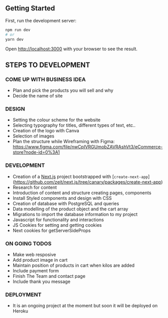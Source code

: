## Getting Started
First, run the development server:
```bash
npm run dev
# or
yarn dev
```
Open [http://localhost:3000](http://localhost:3000) with your browser to see the result.

## STEPS TO DEVELOPMENT

### COME UP WITH BUSINESS IDEA
  - Plan and pick the products you will sell and why
  - Decide the name of site

### DESIGN
  - Setting the colour scheme for the website
  - Selecting typography for titles, different types of text, etc..
  - Creation of the logo with Canva
  - Selection of images
  - Plan the structure while Wireframing with Figma: https://www.figma.com/file/nwCpIVRGUmobZAVRAshVt3/eCommerce-store?node-id=0%3A1
  
### DEVELOPMENT
  - Creation of a [Next.js](https://nextjs.org/) project bootstrapped with [`create-next-app`]
    (https://github.com/zeit/next.js/tree/canary/packages/create-next-app)
  - Research for content
  - Introduction of content and structure creating pages, components 
  - Install Styled components and design with CSS
  - Creation of database with PostgreSQL and queries
  - Data modelling of the product object and the cart array
  - Migrations to import the database information to my project
  - Javascript for functionality and interactions
  - JS Cookies for setting and getting cookies
  - Next cookies for getServerSideProps
  
### ON GOING TODOS
  - Make web resposive
  - Add product image in cart
  - Maintain position of products in cart when kilos are added
  - Include payment form
  - Finish The Team and contact page
  - Include thank you message

### DEPLOYMENT
  - It is an ongoing project at the moment but soon it will be deployed on Heroku
 

